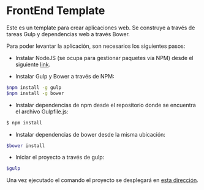 FrontEnd Template
==============
Este es un template para crear aplicaciones web. Se construye a través de tareas Gulp y dependencias web a través Bower.

Para poder levantar la aplicación, son necesarios los siguientes pasos:

* Instalar NodeJS (se ocupa para gestionar paquetes vía NPM) desde el siguiente [link](https://nodejs.org/download/).

* Instalar Gulp y Bower a través de NPM:
```sh
$npm install -g gulp
$npm install -g bower
```

* Instalar dependencias de npm desde el repositorio donde se encuentra el archivo Gulpfile.js:
```sh
$ npm install
```
* Instalar dependencias de bower desde la misma ubicación:
```sh
$bower install
```
* Iniciar el proyecto a través de gulp:
```sh
$gulp
```

Una vez ejecutado el comando el proyecto se desplegará en [esta dirección](localhost:8000).
